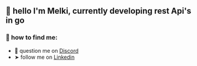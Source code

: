 ## 🧠 hello I'm Melki, currently developing rest Api's in go

### 🙋 how to find me:

  - 🔌 question me on [Discord]()
  -  ➤ follow me on [Linkedin](https://www.linkedin.com/in/melkizedelk-cavalcante-lima-9a977422b/)
